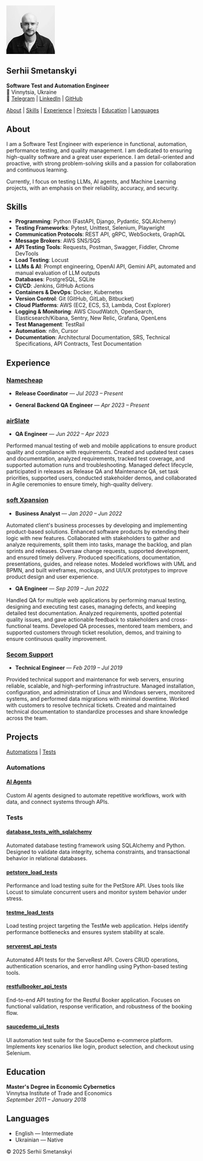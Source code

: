 ![avatar](avatar.jpeg)

## Serhii Smetanskyi

**Software Test and Automation Engineer**  
📍 Vinnytsia, Ukraine  
🔗 [Telegram](https://t.me/serhiismetanskyi) | [LinkedIn](https://www.linkedin.com/in/serhiismetanskyi) | [GitHub](https://github.com/serhiismetanskyi)

[About](#about) | [Skills](#skills) | [Experience](#experience) | [Projects](#projects) | [Education](#education) | [Languages](#languages)

## About

I am a Software Test Engineer with experience in functional, automation, performance testing, and quality management. I am dedicated to ensuring high-quality software and a great user experience. I am detail-oriented and proactive, with strong problem-solving skills and a passion for collaboration and continuous learning.

Currently, I focus on testing LLMs, AI agents, and Machine Learning projects, with an emphasis on their reliability, accuracy, and security.

## Skills

- **Programming**: Python (FastAPI, Django,	Pydantic, SQLAlchemy)
- **Testing Frameworks**: Pytest, Unittest, Selenium, Playwright
- **Communication Protocols**: REST API, gRPC, WebSockets, GraphQL
- **Message Brokers**: AWS SNS/SQS
- **API Testing Tools**: Requests, Postman, Swagger, Fiddler, Chrome DevTools
- **Load Testing**: Locust
- **LLMs & AI**: Prompt engineering, OpenAI API, Gemini API, automated and manual evaluation of LLM outputs
- **Databases**: PostgreSQL, SQLite
- **CI/CD**: Jenkins, GitHub Actions
- **Containers & DevOps**: Docker, Kubernetes
- **Version Control**: Git (GitHub, GitLab, Bitbucket)
- **Cloud Platforms**: AWS (EC2, ECS, S3, Lambda, Cost Explorer)
- **Logging & Monitoring**: AWS CloudWatch, OpenSearch, Elasticsearch/Kibana, Sentry, New Relic, Grafana, OpenLens
- **Test Management**: TestRail
- **Automation**: n8n, Cursor
- **Documentation**: Architectural Documentation, SRS, Technical Specifications, API Contracts, Test Documentation

## Experience

### [Namecheap](https://www.namecheap.com/)  
- **Release Coordinator** — *Jul 2023 – Present*

- **General Backend QA Engineer** — *Apr 2023 – Present*

### [airSlate](https://www.airslate.com/)  
- **QA Engineer** — *Jun 2022 – Apr 2023*

Performed manual testing of web and mobile applications to ensure product quality and compliance with requirements. Created and updated test cases and documentation, analyzed requirements, tracked test coverage, and supported automation runs and troubleshooting. Managed defect lifecycle, participated in releases as Release QA and Maintenance QA, set task priorities, supported users, conducted stakeholder demos, and collaborated in Agile ceremonies to ensure timely, high-quality delivery.

### [soft Xpansion](https://softxpansion.global/)  
- **Business Analyst** — *Jan 2020 – Jun 2022*

Automated client's business processes by developing and implementing product-based solutions. Enhanced software products by extending their logic with new features. Collaborated with stakeholders to gather and analyze requirements, split them into tasks, manage the backlog, and plan sprints and releases. Oversaw change requests, supported development, and ensured timely delivery. Produced specifications, documentation, presentations, guides, and release notes. Modeled workflows with UML and BPMN, and built wireframes, mockups, and UI/UX prototypes to improve product design and user experience.

- **QA Engineer** — *Sep 2019 – Jun 2022*

Handled QA for multiple web applications by performing manual testing, designing and executing test cases, managing defects, and keeping detailed test documentation. Analyzed requirements, spotted potential quality issues, and gave actionable feedback to stakeholders and cross-functional teams. Developed QA processes, mentored team members, and supported customers through ticket resolution, demos, and training to ensure continuous quality improvement.

### [Secom Support](https://secom.com.ua/en)  
- **Technical Engineer** — *Feb 2019 – Jul 2019*

Provided technical support and maintenance for web servers, ensuring reliable, scalable, and high-performing infrastructure. Managed installation, configuration, and administration of Linux and Windows servers, monitored systems, and performed data migrations with minimal downtime. Worked with customers to resolve technical tickets. Created and maintained technical documentation to standardize processes and share knowledge across the team.

## Projects

[Automations](#automations) | [Tests](#tests)

### Automations

#### [AI Agents](https://a8n.serhiismetanskyi.cv/#cases)
Custom AI agents designed to automate repetitive workflows, work with data, and connect systems through APIs.

### Tests

#### [database_tests_with_sqlalchemy](https://github.com/serhiismetanskyi/database_tests_with_sqlalchemy)  
Automated database testing framework using SQLAlchemy and Python. Designed to validate data integrity, schema constraints, and transactional behavior in relational databases.

#### [petstore_load_tests](https://github.com/serhiismetanskyi/petstore_load_tests)  
Performance and load testing suite for the PetStore API. Uses tools like Locust to simulate concurrent users and monitor system behavior under stress.

#### [testme_load_tests](https://github.com/serhiismetanskyi/testme_load_tests)  
Load testing project targeting the TestMe web application. Helps identify performance bottlenecks and ensures system stability at scale.

#### [serverest_api_tests](https://github.com/serhiismetanskyi/serverest_api_tests)  
Automated API tests for the ServeRest API. Covers CRUD operations, authentication scenarios, and error handling using Python-based testing tools.

#### [restfulbooker_api_tests](https://github.com/serhiismetanskyi/restfulbooker_api_tests)  
End-to-end API testing for the Restful Booker application. Focuses on functional validation, response verification, and robustness of the booking flow.

#### [saucedemo_ui_tests](https://github.com/serhiismetanskyi/saucedemo_ui_tests)  
UI automation test suite for the SauceDemo e-commerce platform. Implements key scenarios like login, product selection, and checkout using Selenium.


## Education

**Master's Degree in Economic Cybernetics**  
Vinnytsa Institute of Trade and Economics  
*September 2011 – January 2018*

## Languages

- English — Intermediate  
- Ukrainian — Native

© 2025 Serhii Smetanskyi
